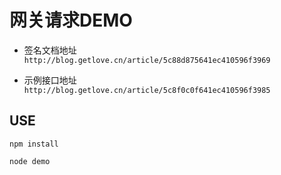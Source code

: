 # 网关请求DEMO

- 签名文档地址
`http://blog.getlove.cn/article/5c88d875641ec410596f3969`

- 示例接口地址
`http://blog.getlove.cn/article/5c8f0c0f641ec410596f3985`


## USE

`npm install `

`node demo`
